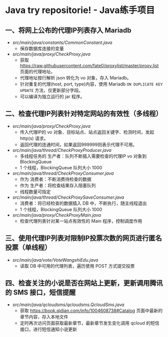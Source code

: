 #  Java try repositorie! - Java练手项目

##  一、将网上公布的代理IP列表存入 Mariadb
*  _src/main/java/constants/CommonConstant.java_
    *  保存数据库连接的变量
*  _src/main/java/proxy/CheckProxy.java_
    *  获取 https://raw.githubusercontent.com/fate0/proxylist/master/proxy.list 页面的代理地址。
    *  代理地址按行解析 json 转化为 vo 对象，存入 Mariadb。
    *  针对重复的代理(host, port, type)内容，使用 Mariadb `ON DUPLICATE KEY UPDATE` 方法，仅更新部分字段。
    *  可以编译为独立运行的 jar 程序。


##  二、检查代理IP列表针对特定网站的有效性（多线程）
*  _src/main/java/proxy/CheckProxy.java_
    *  传入代理IP的 vo 对象、目标站点、站点返回关键字、检测时间，发起 http(s) 请求。
    *  返回代理的连通时间，如果返回999999则表示代理不可用。
*  _src/main/java/thread/CheckProxyProducer.java_
    *  多线程任务的 生产者：队列不断插入需要检查的代理IP vo 对象到 BlockingQueue
    *  1 个线程，BlockingQueue 队列大小 1000
*  _src/main/java/thread/CheckProxyConsumer.java_
    *  作为 消费者：不断消费待检查的数据
    *  作为 生产者：将检查结果存入阻塞队列
    *  线程数量可指定
*  _src/main/java/thread/CheckProxySaveConsumer.java_
    *  消费者：将已经检查的数据插入 DB 中，不断执行，随主线程退出
    *  1 个线程，BlockingQueue 队列大小 1000
*  _src/main/java/proxy/CheckProxyMain.java_
    *  检查代理列表针对某一站点有效性的 Main 程序，控制调度作用


##  三、使用代理IP列表对限制IP投票次数的网页进行匿名投票（单线程）
*  _src/main/java/vote/VoteWangshiEdu.java_
    *  读取 DB 中可用的代理列表，遍历使用 POST 方式提交投票


##  四、检查关注的小说是否在网站上更新，更新调用腾讯的 SMS 接口，短信提醒
*  _src/main/java/qcloudsms/qcloudsms.QcloudSms.java_
    *  获取 https://book.qidian.com/info/1004608738#Catalog 页面中最新的章节内容，存入本地文件
    *  定时再次访问页面获取最新章节，最新章节发生变化调用 qcloud 的短信接口，进行短信通知小说更新



